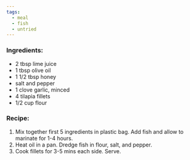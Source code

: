 ```yaml
---
tags:
  - meal
  - fish
  - untried
---
```

### Ingredients:
- 2 tbsp lime juice
- 1 tbsp olive oil
- 1 1/2 tbsp honey
- salt and pepper
- 1 clove garlic, minced
- 4 tilapia fillets
- 1/2 cup flour

### Recipe:
1. Mix together first 5 ingredients in plastic bag. Add fish and allow to marinate for 1-4 hours. 
2. Heat oil in a pan. Dredge fish in flour, salt, and pepper. 
3. Cook fillets for 3-5 mins each side. Serve. 
